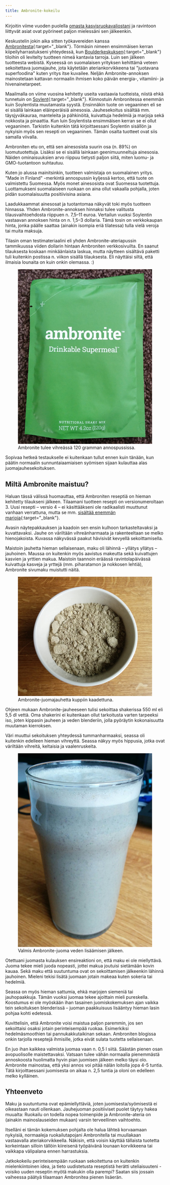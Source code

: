 ```yaml
---
title: Ambronite-kokeilu
---
```


Kirjoitin viime vuoden puolella [omasta kasvisruokavaliostani](/blog/fi/2015/11/11/miksi-kasvisruokavalio.html) ja ravintoon liittyvät asiat ovat pyörineet paljon mielessäni sen jälkeenkin.

Keskustelin jokin aika sitten työkavereiden kanssa [Ambronitesta](http://ambronite.com/){:target="_blank"}. Törmäsin nimeen ensimmäisen kerran kiipeilyharrastukseni yhteydessä, kun [Boulderkeskuksen](http://boulderkeskus.com/){:target="_blank"} tiloihin oli levitelty tuotteen nimeä kantavia tarroja. Luin sen jälkeen tuotteesta webistä. Kyseessä on suomalaisen yrityksen kehittämä veteen sekoitettava juomajauhe, jota käytetään ateriankorvikkeena tai "juotavana superfoodina" kuten yritys itse kuvailee. Neljän Ambronite-annoksen mainostetaan kattavan normaalin ihmisen koko päivän energia-, vitamiini- ja hivenainetarpeet.

Maailmalla on viime vuosina kehitetty useita vastaavia tuotteista, niistä ehkä tunnetuin on [Soylent](https://www.soylent.com/){:target="_blank"}. Kiinnostuin Ambronitessa enemmän kuin Soylentista muutamasta syystä. Ensinnäkin tuote on vegaaninen eli se ei sisällä lainkaan eläinperäisiä ainesosia. Jauhesekoitus sisältää mm. täysjyväkauraa, manteleita ja pähkinöitä, kuivattuja hedelmiä ja marjoja sekä nokkosta ja pinaattia. Kun luin Soylentista ensimmäisen kerran se ei ollut vegaaninen. Tarkistin kuitenkin tätä kirjoittaessani Soylentin sisällön ja nykyisin myös sen resepti on vegaaninen. Tämän osalta tuotteet ovat siis samalla viivalla.

Ambroniten etu on, että sen ainesosista suurin osa (n. 89%) on luomutuotettuja. Lisäksi se ei sisällä lainkaan geenimuunneltuja ainesosia. Näiden ominaisuuksien arvo riippuu tietysti paljon siitä, miten luomu- ja GMO-tuotantoon suhtautuu.

Kuten jo alussa mainitsinkin, tuotteen valmistaja on suomalainen yritys. "Made in Finland" -merkintä annospussin kyljessä kertoo, että tuote on valmistettu Suomessa. Myös monet ainesosista ovat Suomessa tuotettuja. Luottamukseni suomalaiseen ruokaan on aina ollut vakaalla pohjalla, joten pidän suomalaisuutta positiivisina asiana.

Laadukkaammat ainesosat ja tuotantomaa näkyvät toki myös tuotteen hinnassa. Yhden Ambronite-annoksen hinnaksi tulee valitusta tilausvaihtoehdosta riippuen n. 7,5–11 euroa. Vertailun vuoksi Soylentin vastaavan annoksen hinta on n. 1,5–3 dollaria. Tämä tosin on verkkokaupan hinta, jonka päälle saattaa (ainakin isompia eriä tilatessa) tulla vielä veroja tai muita maksuja.

Tilasin oman testimateriaalini eli yhden Ambronite-ateriapussin tammikuussa viiden dollarin hintaan Ambroniten verkkosivuilta. En saanut tilauksesta koskaan minkäänlaista laskua, mutta näytteen sisältävä paketti tuli kuitenkin postissa n. viikon sisällä tilauksesta. Eli näyttäisi siltä, että ilmaisia lounaita on kuin onkin olemassa. :)

<figure>
  <img src="/img/2016/ambronite-pakkaus.jpg" alt="Ambronite-pakkaus" style="max-width:100%">
  <figcaption>Ambronite tulee vihreässä 120 gramman annospussissa.</figcaption>
</figure>

Sopivaa hetkeä testaukselle ei kuitenkaan tullut ennen kuin tänään, kun päätin normaalin sunnuntaiaamiaisen syömisen sijaan kulauttaa alas juomajauhesekoituksen.

## Miltä Ambronite maistuu?

Haluan tässä välissä huomauttaa, että Ambroniten reseptiä on hieman kehitetty tilaukseni jälkeen. Tilaamani tuotteen resepti on versionumeroltaan 3. Uusi resepti – versio 4 – ei käsittääkseni ole radikaalisti muuttunut vanhaan verrattuna, mutta se mm. [sisältää enemmän marjoja](http://blog.ambronite.com/post/140210026575/ambronite-v4-is-launched){:target="_blank"}.

Avasin näytepakkauksen ja kaadoin sen ensin kulhoon tarkasteltavaksi ja kuvattavaksi. Jauhe on väriltään vihreänharmaata ja rakenteeltaan se melko hienojakoista. Kuvassa näkyvässä paakut hävisivät kevyellä sekoittamisella.

Maistoin jauhetta hieman sellaisenaan, maku oli lähinnä – yllätys yllätys – jauhoinen. Maussa on kuitenkin myös aavistus makeutta sekä kuivattujen kasvien ja yrttien makua. Maistoin taannoin eräässä ravintolapäivässä kuivattuja kasveja ja yrttejä (mm. piharatamon ja nokkosen lehtiä), Ambronite sivumaku muistutti näitä.

<figure>
  <img src="/img/2016/ambronite-jauhe.jpg" alt="Ambronite-juomajauhetta kupissa" style="max-width:100%">
  <figcaption>Ambronite-juomajauhetta kuppiin kaadettuna.</figcaption>
</figure>

Ohjeen mukaan Ambronite-jauheeseen tulisi sekoittaa shakerissa 550 ml eli 5,5 dl vettä. Oma shakerini ei kuitenkaan ollut tarkoitusta varten tarpeeksi iso, joten kippasin jauheen ja veden blenderiin, jolla pyöräytin kokonaisuutta muutaman kierroksen.

Väri muuttui sekoituksen yhteydessä tummanharmaaksi, seassa oli kuitenkin edelleen hieman vihreyttä. Seassa näkyy myös hippusia, jotka ovat väriltään vihreitä, keltaisia ja vaalenruskeita.

<figure>
  <img src="/img/2016/valmis_ambronite-juoma.jpg" alt="Valmis Ambronite-juoma" style="max-width:100%">
  <figcaption>Valmis Ambronite-juoma veden lisäämisen jälkeen.</figcaption>
</figure>

Otettuani juomasta kulauksen ensireaktioni on, että maku ei ole miellyttävä. Juoma tekee mieli juoda nopeasti, jottei makua joutuisi sietämään kovin kauaa. Sekä maku että suutuntuma ovat on sekoittamisen jälkeenkin lähinnä jauhoinen. Mieleni tekisi lisätä juomaan jotain makeaa kuten sokeria tai hedelmiä.

Seassa on myös hieman sattumia, ehkä marjojen siemeniä tai jauhopaakkuja. Tämän vuoksi juomaa tekee ajoittain mieli pureskella. Koostumus ei ole myöskään ihan tasainen juomiskokemuksen ajan vaikka tein sekoituksen blenderissä – juoman paakkuisuus lisääntyy hieman lasin pohjaa kohti edetessä.

Kuvittelisin, että Ambronite voisi maistua paljon paremmin, jos sen sekoittaisi osaksi jotain perinteisempää ruokaa. Esimerkiksi hedelmäsmoothien tai pannukakkutaikinan sekaan. Ambroniten blogissa onkin tarjolla reseptejä ihmisille, jotka eivät sulata tuotetta sellaisenaan.

En juo ihan kaikkea valmista juomaa vaan n. 0,5 l siitä. Säästän pienen osan avopuolisolle maistettavaksi. Vatsaan tulee vähän normaalia pienemmästä annoskoosta huolimatta hyvin pian juomisen jälkeen melko täysi olo. Ambronite mainostaa, että yksi annos voi pitää nälän loitolla jopa 4-5 tuntia. Tätä kirjoittaessani juomisesta on aikaa n. 2,5 tuntia ja oloni on edelleen melko kylläinen.

## Yhteenveto

Maku ja suutuntuma ovat epämiellyttäviä, joten juomisesta/syömisestä ei oikeastaan nauti ollenkaan. Jauhejuoman positiiviset puolet täytyy hakea muualta: Ruokailu on todella nopea toimenpide ja Ambronite-ateria on (ainakin mainoslauseiden mukaan) varsin terveellinen vaihtoehto.

Itselläni ei tämän kokemuksen pohjalta ole halua lähteä korvaamaan nykyisiä, normaaleja ruokailutapojani Ambronitella tai muullakaan vastaavalla ateriakorvikkeella. Näkisin, että voisin käyttää tällaista tuotetta korkeintaan silloin tällöin kiireisenä työpäivänä lounaan korvikkeena tai vaikkapa välipalana ennen harrastuksia.

Jatkokokeilu perinteisempään ruokaan sekoitettuna on kuitenkin mielenkiintoinen idea, ja tieto uudistetusta reseptistä herätti uteliaisuuteni - voisiko uuden reseptin myötä makukin olla parempi? Saatan siis jossain vaiheessa päätyä tilaamaan Ambronitea pienen lisäerän.
